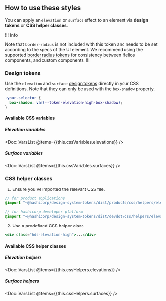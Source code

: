 ## How to use these styles

You can apply an `elevation` or `surface` effect to an element via **design tokens** or **CSS helper classes**.

!!! Info

Note that `border-radius` is not included with this token and needs to be set according to the specs of the UI element. We recommend using the supported [border radius tokens](/foundations/border-radius) for consistency between Helios components, and custom components.
!!!

### Design tokens

Use the `elevation` and `surface` [design tokens](./tokens) directly in your CSS definitions. Note that they can only be used with the `box-shadow` property.

```css
.your-selector {
  box-shadow: var(--token-elevation-high-box-shadow);
}
```

#### Available CSS variables

##### Elevation variables
<!-- algolia-ignore-start -->
<Doc::VarsList @items={{this.cssVariables.elevations}} />
<!-- algolia-ignore-end -->

##### Surface variables
<!-- algolia-ignore-start -->
<Doc::VarsList @items={{this.cssVariables.surfaces}} />
<!-- algolia-ignore-end -->


### CSS helper classes

1. Ensure you’ve imported the relevant CSS file. 

```scss
// for product applications
@import "~@hashicorp/design-system-tokens/dist/products/css/helpers/elevation.css";

// for hashicorp developer platform
@import "~@hashicorp/design-system-tokens/dist/devdot/css/helpers/elevation.css";
```

2. Use a predefined CSS helper class.

```handlebars
<div class="hds-elevation-high">...</div>
```
#### Available CSS helper classes

##### Elevation helpers
<!-- algolia-ignore-start -->
<Doc::VarsList @items={{this.cssHelpers.elevations}} />
<!-- algolia-ignore-end -->

##### Surface helpers
<!-- algolia-ignore-start -->
<Doc::VarsList @items={{this.cssHelpers.surfaces}} />
<!-- algolia-ignore-end -->